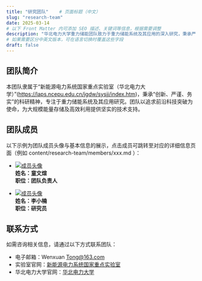 ```yaml
---
title: "研究团队"    # 页面标题（中文）
slug: "research-team"
date: 2025-03-14
# 以下 Front Matter 内可添加 SEO 描述、关键词等信息，根据需要调整
description: "华北电力大学重力储能团队致力于重力储能系统及其应用的深入研究，秉承严谨务实的科研态度。"
# 如果需要区分中英文版本，可在语言切换时覆盖这些字段
draft: false
---
```


## 团队简介  
本团队隶属于“新能源电力系统国家重点实验室（华北电力大学）”(https://laps.ncepu.edu.cn/jgdw/sysjj/index.htm)，秉承“创新、严谨、务实”的科研精神，专注于重力储能系统及其应用研究。团队以追求前沿科技突破为使命，为大规模能量存储及高效利用提供坚实的技术支持。  

## 团队成员
以下示例为团队成员头像与基本信息的展示，点击成员可跳转至对应的详细信息页面（例如 content/research-team/members/xxx.md ）：

- [![成员头像](/images/team-members/tongwenxuan.jpg)](./members/tongwenxuan.md)  
  **姓名：童文煊**  
  **职位：团队负责人**  

- [![成员头像](/images/team-members/tongwenxuan.jpg)](./members/lixiaonan.md)  
  **姓名：李小楠**  
  **职位：研究员**  



## 联系方式  
如需咨询相关信息，请通过以下方式联系团队：  
- 电子邮箱：Wenxuan Tong@163.com  
- 实验室官网：[新能源电力系统国家重点实验室](https://laps.ncepu.edu.cn/index.htm)  
- 华北电力大学官网：[华北电力大学](https://www.ncepu.edu.cn/)


<!-- 注：如果网站主题支持动态组件或短代码，也可以考虑引入更多交互模块，例如科研新闻、团队动态等。本示例为静态页面展示，供后续参考调整。 -->